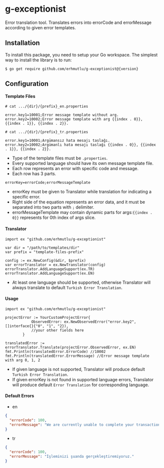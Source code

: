 # g-exceptionist

Error translation tool. Translates errors into errorCode and errorMessage according to given error templates.

## Installation
To install this package, you need to setup your Go workspace. The simplest way to install the library is to run:

```$ go get require github.com/erhmutlu/g-exceptionist@{version}```

## Configuration

#### Template Files
```properties
# cat .../{dir}/{prefix}_en.properties

error.key1=10001;Error message template without arg.
error.key2=10002;Error message template with arg {{index . 0}}, {{index . 1}}, {{index . 2}}.

# cat .../{dir}/{prefix}_tr.properties

error.key1=10001;Argümansız hata mesajı taslağı.
error.key2=10002;Argümanlı hata mesajı taslağı {{index . 0}}, {{index . 1}}, {{index . 2}}.
```

- Type of the template files must be ```.properties```.
- Every supported language should have its own message template file.
- Each row represents an error with specific code and message.
- Each row has 3 parts.
```
errorKey=errorCode;errorMessageTemplate
```
- errorKey must be given to Translator while translation for indicating a specific error.
- Right side of the equation represents an error data, and it must be separated into two parts with `;` delimiter.
- errorMessageTemplate may contain dynamic parts for args:```{{index . 0}}``` represents for 0th index of args slice.

#### Translator
```golang
import ex "github.com/erhmutlu/g-exceptionist"

var dir = "/path/to/templates/dir"
var prefix = "template-files-prefix"

config := ex.NewConfig(&dir, $prefix)
var errorTranslator = ex.NewTranslator(config)
errorTranslator.AddLanguageSupport(ex.TR)
errorTranslator.AddLanguageSupport(ex.EN)
```

- At least one language should be supported, otherwise Translator will always translate to default ```Turkish Error Translation```.

#### Usage
```golang
import ex "github.com/erhmutlu/g-exceptionist"

projectError := YourCustomProjectError{
			ObservedError: ex.NewObservedError("error.key2", []interface{}{"0", "1", "2}),
			//your other fields here
		}

translatedError := errorTranslator.Translate(projectError.ObservedError, ex.EN)
fmt.Println(translatedError.ErrorCode) //10002
fmt.Println(translatedError.ErrorMessage) //Error message template with arg 0, 1, 2
```

- If given language is not supported, Translator will produce default ```Turkish Error Translation```.
- If given errorKey is not found in supported language errors, Translator will produce default ```Error Translation``` for corresponding language.


#### Default Errors
- en
```json
{
  "errorCode": 100,
  "errorMessage": "We are currently unable to complete your transaction."
}
```

- tr
```json
{
  "errorCode": 100,
  "errorMessage": "İşleminizi şuanda gerçekleştiremiyoruz."
}
```